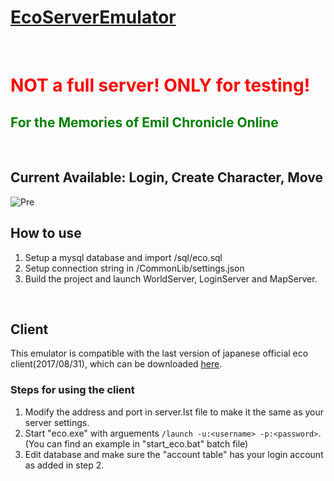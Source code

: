 # [EcoServerEmulator](https://github.com/cm-MMK-2/EcoServerEmulator)  
<br />

# <span style="color: red; ">NOT a full server! ONLY for testing! </span>


## <span style="color: green; ">For the Memories of Emil Chronicle Online </span>
<br />

## Current Available: Login, Create Character, Move

  ![Pre](https://github.com/cm-MMK-2/EcoServerEmulator/blob/master/preview/progress.png)
<br />


## How to use
  1. Setup a mysql database and import /sql/eco.sql
  2. Setup connection string in /CommonLib/settings.json
  3. Build the project and launch WorldServer, LoginServer and MapServer.
<br />


## Client
  This emulator is compatible with the last version of japanese official eco client(2017/08/31), which can be downloaded [here](https://drive.google.com/file/d/18NU7MRoc79DAIjFVyVUb_q6cjzYEtdbz/view?usp=sharing).

### Steps for using the client
  1. Modify the address and port in server.lst file to make it the same as your server settings. 
  2. Start "eco.exe" with arguements `/launch -u:<username> -p:<password>`. (You can find an example in "start_eco.bat" batch file)
  3. Edit database and make sure the "account table" has your login account as added in step 2.


